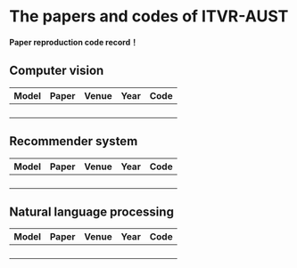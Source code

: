 # The papers and codes of ITVR-AUST

**Paper reproduction code record！**

## Computer vision

| Model | Paper | Venue | Year | Code |
| :---: | :---: | :---: | :--: | ---- |
|       |       |       |      |      |
|       |       |       |      |      |
|       |       |       |      |      |
|       |       |       |      |      |



## Recommender system

| Model | Paper | Venue | Year | Code |
| :---: | :---: | :---: | :--: | :--: |
|       |       |       |      |      |
|       |       |       |      |      |
|       |       |       |      |      |
|       |       |       |      |      |



## Natural language processing

| Model | Paper | Venue | Year | Code |
| :---: | :---: | :---: | :--: | :--: |
|       |       |       |      |      |
|       |       |       |      |      |
|       |       |       |      |      |
|       |       |       |      |      |

